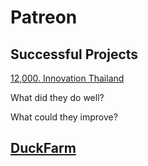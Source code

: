 # Patreon

## Successful Projects

[12,000. Innovation Thailand](https://startsomegood.com/innovationthailand)

What did they do well?

What could they improve?

## [DuckFarm]()
